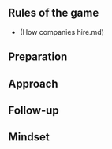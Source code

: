 ## Rules of the game
* (How companies hire.md)

## Preparation

## Approach

## Follow-up

## Mindset

